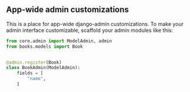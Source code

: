 ## App-wide admin customizations

This is a place for app-wide django-admin customizations. To make your admin interface customizable, scaffold your admin modules like this:

```python
from core.admin import ModelAdmin, admin
from books.models import Book


@admin.register(Book)
class BookAdmin(ModelAdmin):
    fields = [
        "name",
    ]
```
